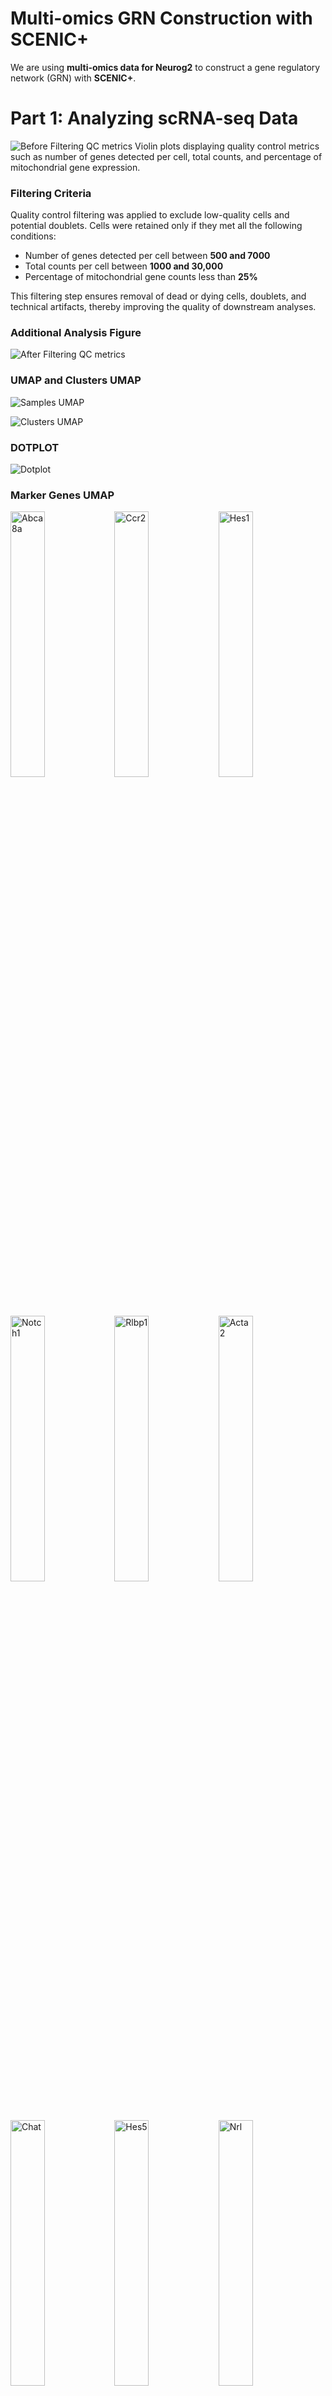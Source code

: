 # Multi-omics GRN Construction with SCENIC+  

We are using **multi-omics data for Neurog2** to construct a gene regulatory network (GRN) with **SCENIC+**.  

# Part 1: Analyzing scRNA-seq Data  

![Before Filtering QC metrics](figures/violin_QC.png)
Violin plots displaying quality control metrics such as number of genes detected per cell, total counts, and percentage of mitochondrial gene expression.

### Filtering Criteria

Quality control filtering was applied to exclude low-quality cells and potential doublets. Cells were retained only if they met all the following conditions:

- Number of genes detected per cell between **500 and 7000**  
- Total counts per cell between **1000 and 30,000**  
- Percentage of mitochondrial gene counts less than **25%**  

This filtering step ensures removal of dead or dying cells, doublets, and technical artifacts, thereby improving the quality of downstream analyses.


### Additional Analysis Figure
![After Filtering QC metrics](figures/violin_AfterQC.png)

### UMAP and Clusters UMAP


![Samples UMAP](figures/umap_clustered_mNeurog2_Samples.png)


![Clusters UMAP](figures/umap_clustered_mNeurog2_Clusters.png)

### DOTPLOT 
![Dotplot](figures/clustered_mNeurog2_Dotplot.png)

### Marker Genes UMAP

<img src="figures/umap_clustered_mNeurog2_Abca8a.png?v=3" alt="Abca8a" width="33%"><img src="figures/umap_clustered_mNeurog2_Ccr2.png?v=3" alt="Ccr2" width="33%"><img src="figures/umap_clustered_mNeurog2_Hes1.png?v=3" alt="Hes1" width="33%">
<img src="figures/umap_clustered_mNeurog2_Notch1.png?v=3" alt="Notch1" width="33%"><img src="figures/umap_clustered_mNeurog2_Rlbp1.png?v=3" alt="Rlbp1" width="33%"><img src="figures/umap_clustered_mNeurog2_Acta2.png?v=3" alt="Acta2" width="33%">
<img src="figures/umap_clustered_mNeurog2_Chat.png?v=3" alt="Chat" width="33%"><img src="figures/umap_clustered_mNeurog2_Hes5.png?v=3" alt="Hes5" width="33%"><img src="figures/umap_clustered_mNeurog2_Nrl.png?v=3" alt="Nrl" width="33%">
<img src="figures/umap_clustered_mNeurog2_Rpe65.png?v=3" alt="Rpe65" width="33%"><img src="figures/umap_clustered_mNeurog2_Apoe.png?v=3" alt="Apoe" width="33%">
<img src="figures/umap_clustered_mNeurog2_Insm1.png?v=3" alt="Insm1" width="33%"><img src="figures/umap_clustered_mNeurog2_Olig2.png?v=3" alt="Olig2" width="33%"><img src="figures/umap_clustered_mNeurog2_Sebox.png?v=3" alt="Sebox" width="33%">
<img src="figures/umap_clustered_mNeurog2_Aqp4.png?v=3" alt="Aqp4" width="33%"><img src="figures/umap_clustered_mNeurog2_Csf1r.png?v=3" alt="Csf1r" width="33%"><img src="figures/umap_clustered_mNeurog2_Isl1.png?v=3" alt="Isl1" width="33%">
<img src="figures/umap_clustered_mNeurog2_Otx2.png?v=3" alt="Otx2" width="33%"><img src="figures/umap_clustered_mNeurog2_Slc17a7.png?v=3" alt="Slc17a7" width="33%"><img src="figures/umap_clustered_mNeurog2_Arr3.png?v=3" alt="Arr3" width="33%">
<img src="figures/umap_clustered_mNeurog2_Elavl3.png?v=3" alt="Elavl3" width="33%"><img src="figures/umap_clustered_mNeurog2_Kcnj8.png?v=3" alt="Kcnj8" width="33%"><img src="figures/umap_clustered_mNeurog2_Pax2.png?v=3" alt="Pax2" width="33%">
<img src="figures/umap_clustered_mNeurog2_Slc1a3.png?v=3" alt="Slc1a3" width="33%"><img src="figures/umap_clustered_mNeurog2_Ascl1.png?v=3" alt="Ascl1" width="33%"><img src="figures/umap_clustered_mNeurog2_Elavl4.png?v=3" alt="Elavl4" width="33%">
<img src="figures/umap_clustered_mNeurog2_Lhx1.png?v=3" alt="Lhx1" width="33%"><img src="figures/umap_clustered_mNeurog2_Pax6.png?v=3" alt="Pax6" width="33%"><img src="figures/umap_clustered_mNeurog2_Slc6a9.png?v=3" alt="Slc6a9" width="33%">
<img src="figures/umap_clustered_mNeurog2_Atoh7.png?v=3" alt="Atoh7" width="33%"><img src="figures/umap_clustered_mNeurog2_Emx1.png?v=3" alt="Emx1" width="33%"><img src="figures/umap_clustered_mNeurog2_Lhx2.png?v=3" alt="Lhx2" width="33%">
<img src="figures/umap_clustered_mNeurog2_Pou4f2.png?v=3" alt="Pou4f2" width="33%"><img src="figures/umap_clustered_mNeurog2_Sox11.png?v=3" alt="Sox11" width="33%"><img src="figures/umap_clustered_mNeurog2_Bsn.png?v=3" alt="Bsn" width="33%">
<img src="figures/umap_clustered_mNeurog2_Foxn4.png?v=3" alt="Foxn4" width="33%"><img src="figures/umap_clustered_mNeurog2_Lhx4.png?v=3" alt="Lhx4" width="33%"><img src="figures/umap_clustered_mNeurog2_Prdm1.png?v=3" alt="Prdm1" width="33%">
<img src="figures/umap_clustered_mNeurog2_Sox9.png?v=3" alt="Sox9" width="33%"><img src="figures/umap_clustered_mNeurog2_Cabp5.png?v=3" alt="Cabp5" width="33%"><img src="figures/umap_clustered_mNeurog2_Gad1.png?v=3" alt="Gad1" width="33%">
<img src="figures/umap_clustered_mNeurog2_Malat1.png?v=3" alt="Malat1" width="33%"><img src="figures/umap_clustered_mNeurog2_Prdx6.png?v=3" alt="Prdx6" width="33%"><img src="figures/umap_clustered_mNeurog2_Tfap2a.png?v=3" alt="Tfap2a" width="33%">
<img src="figures/umap_clustered_mNeurog2_Calb1.png?v=3" alt="Calb1" width="33%"><img src="figures/umap_clustered_mNeurog2_Gfap.png?v=3" alt="Gfap" width="33%"><img src="figures/umap_clustered_mNeurog2_mt-Atp6.png?v=3" alt="mt-Atp6" width="33%">
<img src="figures/umap_clustered_mNeurog2_Rbfox3.png?v=3" alt="Rbfox3" width="33%"><img src="figures/umap_clustered_mNeurog2_Tie1.png?v=3" alt="Tie1" width="33%"><img src="figures/umap_clustered_mNeurog2_Calb2.png?v=3" alt="Calb2" width="33%">
<img src="figures/umap_clustered_mNeurog2_Glul.png?v=3" alt="Glul" width="33%"><img src="figures/umap_clustered_mNeurog2_Neurog2.png?v=3" alt="Neurog2" width="33%"><img src="figures/umap_clustered_mNeurog2_Rho.png?v=3" alt="Rho" width="33%">
<img src="figures/umap_clustered_mNeurog2_Vim.png?v=3" alt="Vim" width="33%">



# Part 2: Analyzing scATAC Data  

![ATAC UMAP](ATAC_samples.png)

### Clustering 

![ATAC CLUSTERS](ATAC_clusters.png)


### ATAC Markers UMAP 

<img src="ATAC_FeaturePlot_Abca8a.png" width="33%"><img src="ATAC_FeaturePlot_Acta2.png" width="33%"><img src="ATAC_FeaturePlot_Apoe.png" width="33%">
<img src="ATAC_FeaturePlot_Aqp4.png" width="33%"><img src="ATAC_FeaturePlot_Arr3.png" width="33%"><img src="ATAC_FeaturePlot_Ascl1.png" width="33%">
<img src="ATAC_FeaturePlot_Atoh7.png" width="33%"><img src="ATAC_FeaturePlot_Bhlhe23.png" width="33%"><img src="ATAC_FeaturePlot_Bsn.png" width="33%">
<img src="ATAC_FeaturePlot_Cabp5.png" width="33%"><img src="ATAC_FeaturePlot_Calb1.png" width="33%"><img src="ATAC_FeaturePlot_Calb2.png" width="33%">
<img src="ATAC_FeaturePlot_Cbln4.png" width="33%"><img src="ATAC_FeaturePlot_Ccr2.png" width="33%"><img src="ATAC_FeaturePlot_Chat.png" width="33%">
<img src="ATAC_FeaturePlot_Crx.png" width="33%"><img src="ATAC_FeaturePlot_Csf1r.png" width="33%"><img src="ATAC_FeaturePlot_Cx3cr1.png" width="33%">
<img src="ATAC_FeaturePlot_Ebf3.png" width="33%"><img src="ATAC_FeaturePlot_Elavl3.png" width="33%"><img src="ATAC_FeaturePlot_Elavl4.png" width="33%">
<img src="ATAC_FeaturePlot_Emx1.png" width="33%"><img src="ATAC_FeaturePlot_Fgf15.png" width="33%"><img src="ATAC_FeaturePlot_Foxn4.png" width="33%">
<img src="ATAC_FeaturePlot_Gad1.png" width="33%"><img src="ATAC_FeaturePlot_Gad2.png" width="33%"><img src="ATAC_FeaturePlot_Gfap.png" width="33%">
<img src="ATAC_FeaturePlot_Gli1.png" width="33%"><img src="ATAC_FeaturePlot_Glul.png" width="33%"><img src="ATAC_FeaturePlot_Gnat2.png" width="33%">
<img src="ATAC_FeaturePlot_Grm6.png" width="33%"><img src="ATAC_FeaturePlot_Guca1b.png" width="33%"><img src="ATAC_FeaturePlot_Hes1.png" width="33%">
<img src="ATAC_FeaturePlot_Hes5.png" width="33%"><img src="ATAC_FeaturePlot_Igf2.png" width="33%"><img src="ATAC_FeaturePlot_Insm1.png" width="33%">
<img src="ATAC_FeaturePlot_Isl1.png" width="33%"><img src="ATAC_FeaturePlot_Isl2.png" width="33%"><img src="ATAC_FeaturePlot_Kcnj8.png" width="33%">
<img src="ATAC_FeaturePlot_Lhx1.png" width="33%"><img src="ATAC_FeaturePlot_Lhx2.png" width="33%"><img src="ATAC_FeaturePlot_Lhx4.png" width="33%">
<img src="ATAC_FeaturePlot_mt-Atp6.png" width="33%"><img src="ATAC_FeaturePlot_Nefl.png" width="33%"><img src="ATAC_FeaturePlot_Nefm.png" width="33%">
<img src="ATAC_FeaturePlot_Neurog2.png" width="33%"><img src="ATAC_FeaturePlot_Notch1.png" width="33%"><img src="ATAC_FeaturePlot_Nr2e3.png" width="33%">
<img src="ATAC_FeaturePlot_Olig2.png" width="33%"><img src="ATAC_FeaturePlot_Onecut1.png" width="33%"><img src="ATAC_FeaturePlot_Onecut2.png" width="33%">
<img src="ATAC_FeaturePlot_Opn1mw.png" width="33%"><img src="ATAC_FeaturePlot_Opn1sw.png" width="33%"><img src="ATAC_FeaturePlot_Otx2.png" width="33%">
<img src="ATAC_FeaturePlot_Pax2.png" width="33%"><img src="ATAC_FeaturePlot_Pax6.png" width="33%"><img src="ATAC_FeaturePlot_Pcp4.png" width="33%">
<img src="ATAC_FeaturePlot_Pdgfra.png" width="33%"><img src="ATAC_FeaturePlot_Pecam1.png" width="33%"><img src="ATAC_FeaturePlot_Pou4f1.png" width="33%">
<img src="ATAC_FeaturePlot_Pou4f2.png" width="33%"><img src="ATAC_FeaturePlot_Pou4f3.png" width="33%"><img src="ATAC_FeaturePlot_Prdm1.png" width="33%">
<img src="ATAC_FeaturePlot_Prdx6.png" width="33%"><img src="ATAC_FeaturePlot_Prkca.png" width="33%"><img src="ATAC_FeaturePlot_Prox1.png" width="33%">
<img src="ATAC_FeaturePlot_Ptprc.png" width="33%"><img src="ATAC_FeaturePlot_Rbfox3.png" width="33%"><img src="ATAC_FeaturePlot_Rbpms.png" width="33%">
<img src="ATAC_FeaturePlot_Rho.png" width="33%"><img src="ATAC_FeaturePlot_Rlbp1.png" width="33%"><img src="ATAC_FeaturePlot_Rom1.png" width="33%">
<img src="ATAC_FeaturePlot_Sall1.png" width="33%"><img src="ATAC_FeaturePlot_Sebox.png" width="33%"><img src="ATAC_FeaturePlot_Sfrp2.png" width="33%">
<img src="ATAC_FeaturePlot_Slc17a7.png" width="33%"><img src="ATAC_FeaturePlot_Slc18a3.png" width="33%"><img src="ATAC_FeaturePlot_Slc1a3.png" width="33%">
<img src="ATAC_FeaturePlot_Slc6a9.png" width="33%"><img src="ATAC_FeaturePlot_Sncg.png" width="33%"><img src="ATAC_FeaturePlot_Sox11.png" width="33%">
<img src="ATAC_FeaturePlot_Sox2.png" width="33%"><img src="ATAC_FeaturePlot_Sox9.png" width="33%"><img src="ATAC_FeaturePlot_Tfap2a.png" width="33%">
<img src="ATAC_FeaturePlot_Tfap2b.png" width="33%"><img src="ATAC_FeaturePlot_Thrb.png" width="33%"><img src="ATAC_FeaturePlot_Thy1.png" width="33%">
<img src="ATAC_FeaturePlot_Tie1.png" width="33%"><img src="ATAC_FeaturePlot_Trpm1.png" width="33%"><img src="ATAC_FeaturePlot_Vim.png" width="33%">
<img src="ATAC_FeaturePlot_Vsx1.png" width="33%"><img src="ATAC_FeaturePlot_Vsx2.png" width="33%">



#### Barcode-to-Cluster Mapping

The following file format (`CSV`) shows how barcodes are mapped to clusters:
After annotation, we can replace the id with the cluster 


#### Header of the barcode to cluster mapping 
```csv
"barcode","cluster"
"Control_CGCCTCATCCTAAGGT-1","4"
"Control_CCAGCCTGTTTGGGCG-1","0"
"Control_TTGACTAAGTCATTTC-1","2"
"Control_GACTATTCAAGGTCCT-1","0"
"Control_GCTAGCTCACAGGAAT-1","10"
"Control_AGCATCCCACCATATG-1","0"
"Control_AGGTTAGAGCGATACT-1","11"
"Control_TCTCACCAGCTTCTCA-1","2"
"Control_GGCTCAATCCTAGTTT-1","0"
"Control_TTGCATTTCTCTAGCC-1","10"
"Control_CACCTCAGTGTTTGAG-1","8"
"Control_AGTAGGATCACTCAAA-1","0"
"Control_CCTAAAGGTAAGGTTT-1","4"
"Control_GTGCTTACAGCCAGAA-1","0"
"Control_CTCTTGATCGAGGTGG-1","10"
"Control_CCTACTTCACATTGCA-1","0"
"Control_GCCTACTTCTGTAATG-1","4"
"Control_AATCCGTAGTATCGCG-1","0"
"Control_GTGGATGCAAGACTCC-1","10"

